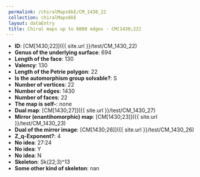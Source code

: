 ```yaml
--- 
 permalink: /chiralMaps6kE/CM_1430_22 
 collection: chiralMaps6kE
 layout: dataEntry
 title: Chiral maps up to 6000 edges - CM[1430;22]
---
```


- **ID**: [CM[1430;22]]({{ site.url }}/test/CM_1430_22)
- **Genus of the underlying surface**: 694
- **Length of the face**: 130
- **Valency**: 130
- **Length of the Petrie polygon**: 22
- **Is the automorphism group solvable?**: S
- **Number of vertices**: 22
- **Number of edges**: 1430
- **Number of faces**: 22
- **The map is self-**: none
- **Dual map**: [CM[1430;27]]({{ site.url }}/test/CM_1430_27)
- **Mirror (enantihomorphic) map**: [CM[1430;23]]({{ site.url }}/test/CM_1430_23)
- **Dual of the mirror image**: [CM[1430;26]]({{ site.url }}/test/CM_1430_26)
- **Z_q-Exponent?**: 4
- **No idea**:  27:24
- **No idea**: Y
- **No idea**: N
- **Skeleton**: Sk(22;3)^13
- **Some other kind of skeleton**: nan
